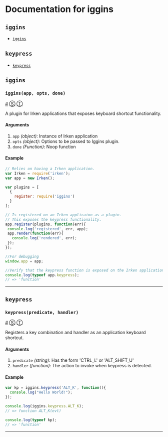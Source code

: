 # Documentation for iggins

<!-- div class="toc-container" -->

<!-- div -->

## `iggins`
* <a href="#iggins">`iggins`</a>

<!-- /div -->

<!-- div -->

## `keypress`
* <a href="#keypress">`keypress`</a>

<!-- /div -->

<!-- /div -->

<!-- div class="doc-container" -->

<!-- div -->

## `iggins`

<!-- div -->

### <a id="iggins"></a>`iggins(app, opts, done)`
<a href="#iggins">#</a> [&#x24C8;](https://github.com/iceddev/iggins/blob/master/src/index.js#L41 "View in source") [&#x24C9;][1]

A plugin for Irken applications that exposes keyboard shortcut functionality.

#### Arguments
1. `app` *(object)*: Instance of Irken application
2. `opts` *(object)*: Options to be passed to Iggins plugin.
3. `done` *(Function)*: Noop function

#### Example
```js
// Relies on having a Irken application.
var Irken = require('irken');
var app = new Irken();

var plugins = [
  {
    register: require('iggins')
  }
];

// Is registered on an Irken applicaion as a plugin.
// This exposes the keypress functionality.
app.register(plugins, function(err){
 console.log('registered', err, app);
 app.render(function(err){
   console.log('rendered', err);
 });
});

//For debugging
window.app = app;

//Verify that the keypress function is exposed on the Irken application.
console.log(typeof app.keypress);
// => 'function'
```
* * *

<!-- /div -->

<!-- /div -->

<!-- div -->

## `keypress`

<!-- div -->

### <a id="keypress"></a>`keypress(predicate, handler)`
<a href="#keypress">#</a> [&#x24C8;](https://github.com/iceddev/iggins/blob/master/src/index.js#L63 "View in source") [&#x24C9;][1]

Registers a key combination and handler as an application keyboard shortcut.

#### Arguments
1. `predicate` *(string)*: Has the form 'CTRL_L' or 'ALT_SHIFT_U'
2. `handler` *(function)*: The action to invoke when keypress is detected.

#### Example
```js
var kp = iggins.keypress('ALT_K', function(){
  console.log("Hello World!");
});

console.log(iggins.keypress.ALT_K);
// => function ALT_K(evt)

console.log(typeof kp);
// => 'function'
```
* * *

<!-- /div -->

<!-- /div -->

<!-- /div -->

 [1]: #iggins "Jump back to the TOC."
